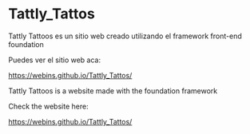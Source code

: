 # Tattly_Tattos

Tattly Tattoos es un sitio web creado utilizando el framework front-end foundation

Puedes ver el sitio web aca:

https://webins.github.io/Tattly_Tattos/

Tattly Tattoos is a website made with the foundation framework

Check the website here:

https://webins.github.io/Tattly_Tattos/
